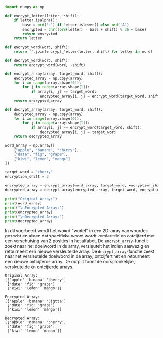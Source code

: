 ````python
import numpy as np

def encrypt_letter(letter, shift):
    if letter.isalpha():
        base = ord('a') if letter.islower() else ord('A')
        encrypted = chr((ord(letter) - base + shift) % 26 + base)
        return encrypted
    return letter

def encrypt_word(word, shift):
    return ''.join(encrypt_letter(letter, shift) for letter in word)

def decrypt_word(word, shift):
    return encrypt_word(word, -shift)

def encrypt_array(array, target_word, shift):
    encrypted_array = np.copy(array)
    for i in range(array.shape[0]):
        for j in range(array.shape[1]):
            if array[i, j] == target_word:
                encrypted_array[i, j] = encrypt_word(target_word, shift)
    return encrypted_array

def decrypt_array(array, target_word, shift):
    decrypted_array = np.copy(array)
    for i in range(array.shape[0]):
        for j in range(array.shape[1]):
            if array[i, j] == encrypt_word(target_word, shift):
                decrypted_array[i, j] = target_word
    return decrypted_array

word_array = np.array([
    ["apple", "banana", "cherry"],
    ["date", "fig", "grape"],
    ["kiwi", "lemon", "mango"]
])

target_word = "cherry"
encryption_shift = 2

encrypted_array = encrypt_array(word_array, target_word, encryption_shift)
decrypted_array = decrypt_array(encrypted_array, target_word, encryption_shift)

print("Original Array:")
print(word_array)
print("\nEncrypted Array:")
print(encrypted_array)
print("\nDecrypted Array:")
print(decrypted_array)

`````

In dit voorbeeld wordt het woord "wortel" in een 2D-array van woorden gezocht en alleen dat specifieke woord wordt versleuteld en ontcijferd met een verschuiving van 2 posities in het alfabet. De `encrypt_array`-functie zoekt naar het doelwoord in de array, versleutelt het indien aanwezig en retourneert een nieuwe versleutelde array. De `decrypt_array`-functie zoekt naar het versleutelde doelwoord in de array, ontcijfert het en retourneert een nieuwe ontcijferde array. De output toont de oorspronkelijke, versleutelde en ontcijferde arrays.

````
Original Array:
[['apple' 'banana' 'cherry']
 ['date' 'fig' 'grape']
 ['kiwi' 'lemon' 'mango']]

Encrypted Array:
[['apple' 'banana' 'Djgtta']
 ['date' 'fig' 'grape']
 ['kiwi' 'lemon' 'mango']]

Decrypted Array:
[['apple' 'banana' 'cherry']
 ['date' 'fig' 'grape']
 ['kiwi' 'lemon' 'mango']]

`````
